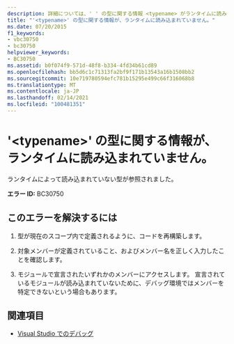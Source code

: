 ```yaml
---
description: 詳細については、' ' の型に関する情報 <typename> がランタイムに読み込まれていません
title: "'<typename>' の型に関する情報が、ランタイムに読み込まれていません。"
ms.date: 07/20/2015
f1_keywords:
- vbc30750
- bc30750
helpviewer_keywords:
- BC30750
ms.assetid: b0f074f9-571d-48f8-b334-4fd34b61cd89
ms.openlocfilehash: bb5d6c1c71313fa2bf9f171b13543a16b1508bb2
ms.sourcegitcommit: 10e719780594efc781b15295e499c66f316068b8
ms.translationtype: MT
ms.contentlocale: ja-JP
ms.lasthandoff: 02/14/2021
ms.locfileid: "100481351"
---
```

# <a name="information-for-the-type-of-typename-has-not-been-loaded-into-the-runtime"></a>'\<typename>' の型に関する情報が、ランタイムに読み込まれていません。

ランタイムによって読み込まれていない型が参照されました。  
  
 **エラー ID:** BC30750  
  
## <a name="to-correct-this-error"></a>このエラーを解決するには  
  
1. 型が現在のスコープ内で定義されるように、コードを再構築します。  
  
2. 対象メンバーが定義されていること、およびメンバー名を正しく入力したことを確認します。  
  
3. モジュールで宣言されたいずれかのメンバーにアクセスします。 宣言されているモジュールが読み込まれていないために、デバッグ環境ではメンバーを特定できないという場合もあります。  
  
## <a name="see-also"></a>関連項目

- [Visual Studio でのデバッグ](/visualstudio/debugger/debugger-feature-tour)
